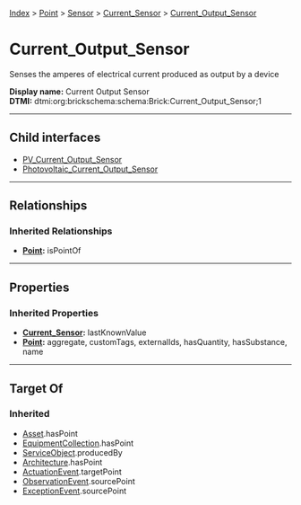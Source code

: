 [Index](../../../../index.md) > [Point](../../../Point.md) > [Sensor](../../Sensor.md) > [Current_Sensor](../Current_Sensor.md) > [Current_Output_Sensor](#)
# Current_Output_Sensor

Senses the amperes of electrical current produced as output by a device


**Display name:** Current Output Sensor<br />
**DTMI:** dtmi:org:brickschema:schema:Brick:Current_Output_Sensor;1

---

## Child interfaces
* [PV_Current_Output_Sensor](PV_Current_Output_Sensor.md)
* [Photovoltaic_Current_Output_Sensor](Photovoltaic_Current_Output_Sensor.md)

---

## Relationships

### Inherited Relationships
* **[Point](../../../Point.md):** isPointOf

---

## Properties

### Inherited Properties
* **[Current_Sensor](../Current_Sensor.md):** lastKnownValue
* **[Point](../../../Point.md):** aggregate, customTags, externalIds, hasQuantity, hasSubstance, name

---

## Target Of
### Inherited
* [Asset](../../../../Asset/Asset.md).hasPoint
* [EquipmentCollection](../../../../Collection/EquipmentCollection.md).hasPoint
* [ServiceObject](../../../../Information/ServiceObject/ServiceObject.md).producedBy
* [Architecture](../../../../Space/Architecture/Architecture.md).hasPoint
* [ActuationEvent](../../../../Event/PointEvent/ActuationEvent.md).targetPoint
* [ObservationEvent](../../../../Event/PointEvent/ObservationEvent.md).sourcePoint
* [ExceptionEvent](../../../../Event/PointEvent/ExceptionEvent.md).sourcePoint
